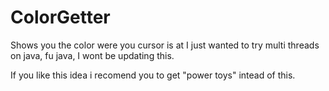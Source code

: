 # ColorGetter
Shows you the color were you cursor is at
I just wanted to try multi threads on java, fu java, I wont be updating this. 

If you like this idea i recomend you to get "power toys" intead of this.
